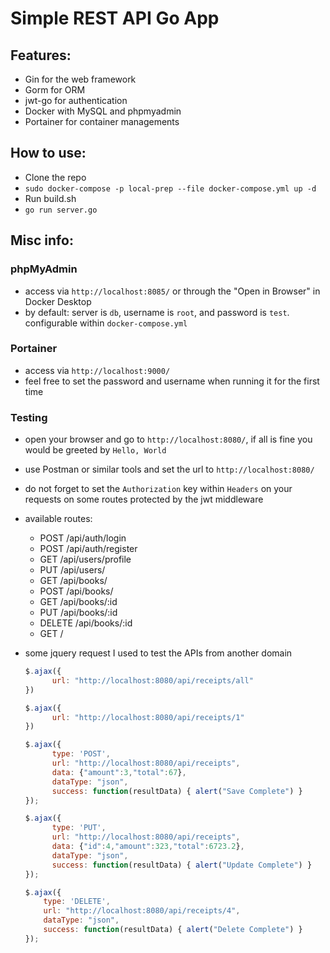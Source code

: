 # Simple REST API Go App

## Features:
- Gin for the web framework
- Gorm for ORM
- jwt-go for authentication
- Docker with MySQL and phpmyadmin
- Portainer for container managements

## How to use:
- Clone the repo
- `sudo docker-compose -p local-prep --file docker-compose.yml up -d`
- Run build.sh
- `go run server.go`

## Misc info:
### phpMyAdmin
- access via `http://localhost:8085/` or through the "Open in Browser" in Docker Desktop
- by default: server is `db`, username is `root`, and password is `test`. configurable within `docker-compose.yml`
### Portainer
- access via `http://localhost:9000/`
- feel free to set the password and username when running it for the first time
### Testing
- open your browser and go to `http://localhost:8080/`, if all is fine you would be greeted by `Hello, World`
- use Postman or similar tools and set the url to `http://localhost:8080/`
- do not forget to set the `Authorization` key within `Headers` on your requests on some routes protected by the jwt middleware
- available routes: 
  - POST    /api/auth/login
  - POST    /api/auth/register
  - GET     /api/users/profile
  - PUT     /api/users/
  - GET     /api/books/       
  - POST    /api/books/       
  - GET     /api/books/:id    
  - PUT     /api/books/:id    
  - DELETE  /api/books/:id    
  - GET     /        

- some jquery request I used to test the APIs from another domain
  ```js
  $.ajax({
        url: "http://localhost:8080/api/receipts/all"
  })
  ```

  ```js
  $.ajax({
        url: "http://localhost:8080/api/receipts/1"
  })
  ```
  ```js
  $.ajax({
        type: 'POST',
        url: "http://localhost:8080/api/receipts",
        data: {"amount":3,"total":67},
        dataType: "json",
        success: function(resultData) { alert("Save Complete") }
  });
  ```
  ```js
  $.ajax({
        type: 'PUT',
        url: "http://localhost:8080/api/receipts",
        data: {"id":4,"amount":323,"total":6723.2},
        dataType: "json",
        success: function(resultData) { alert("Update Complete") }
  });
  ```
  ```js
  $.ajax({
      type: 'DELETE',
      url: "http://localhost:8080/api/receipts/4",
      dataType: "json",
      success: function(resultData) { alert("Delete Complete") }
  });
  ```
